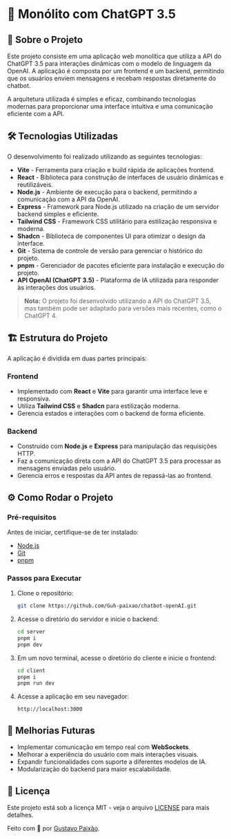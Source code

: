 # 🚀 Monólito com ChatGPT 3.5

## 📌 Sobre o Projeto

Este projeto consiste em uma aplicação web monolítica que utiliza a API do ChatGPT 3.5 para interações dinâmicas com o modelo de linguagem da OpenAI. A aplicação é composta por um frontend e um backend, permitindo que os usuários enviem mensagens e recebam respostas diretamente do chatbot.

A arquitetura utilizada é simples e eficaz, combinando tecnologias modernas para proporcionar uma interface intuitiva e uma comunicação eficiente com a API.

## 🛠️ Tecnologias Utilizadas

O desenvolvimento foi realizado utilizando as seguintes tecnologias:

- **Vite** - Ferramenta para criação e build rápida de aplicações frontend.
- **React** - Biblioteca para construção de interfaces de usuário dinâmicas e reutilizáveis.
- **Node.js** - Ambiente de execução para o backend, permitindo a comunicação com a API da OpenAI.
- **Express** - Framework para Node.js utilizado na criação de um servidor backend simples e eficiente.
- **Tailwind CSS** - Framework CSS utilitário para estilização responsiva e moderna.
- **Shadcn** - Biblioteca de componentes UI para otimizar o design da interface.
- **Git** - Sistema de controle de versão para gerenciar o histórico do projeto.
- **pnpm** - Gerenciador de pacotes eficiente para instalação e execução do projeto.
- **API OpenAI (ChatGPT 3.5)** - Plataforma de IA utilizada para responder às interações dos usuários.

> **Nota:** O projeto foi desenvolvido utilizando a API do ChatGPT 3.5, mas também pode ser adaptado para versões mais recentes, como o ChatGPT 4.

## 🏗️ Estrutura do Projeto

A aplicação é dividida em duas partes principais:

### **Frontend**
- Implementado com **React** e **Vite** para garantir uma interface leve e responsiva.
- Utiliza **Tailwind CSS** e **Shadcn** para estilização moderna.
- Gerencia estados e interações com o backend de forma eficiente.

### **Backend**
- Construído com **Node.js** e **Express** para manipulação das requisições HTTP.
- Faz a comunicação direta com a API do ChatGPT 3.5 para processar as mensagens enviadas pelo usuário.
- Gerencia erros e respostas da API antes de repassá-las ao frontend.

## ⚙️ Como Rodar o Projeto

### **Pré-requisitos**
Antes de iniciar, certifique-se de ter instalado:
- [Node.js](https://nodejs.org/)
- [Git](https://git-scm.com/)
- [pnpm](https://pnpm.io/)

### **Passos para Executar**

1. Clone o repositório:
   ```sh
   git clone https://github.com/Guh-paixao/chatbot-openAI.git
   ```
2. Acesse o diretório do servidor e inicie o backend:
   ```sh
   cd server
   pnpm i
   pnpm dev
   ```
3. Em um novo terminal, acesse o diretório do cliente e inicie o frontend:
   ```sh
   cd client
   pnpm i
   pnpm run dev
   ```
4. Acesse a aplicação em seu navegador:
   ```
   http://localhost:3000
   ```

## 📌 Melhorias Futuras

- Implementar comunicação em tempo real com **WebSockets**.
- Melhorar a experiência do usuário com mais interações visuais.
- Expandir funcionalidades com suporte a diferentes modelos de IA.
- Modularização do backend para maior escalabilidade.

## 📄 Licença

Este projeto está sob a licença MIT - veja o arquivo [LICENSE](LICENSE) para mais detalhes.

Feito com 💙 por [Gustavo Paixão](https://github.com/Guh-paixao).

